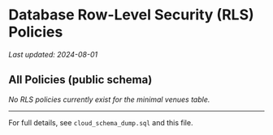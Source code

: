 # Database Row-Level Security (RLS) Policies

_Last updated: 2024-08-01_

## All Policies (public schema)

_No RLS policies currently exist for the minimal venues table._

---

For full details, see `cloud_schema_dump.sql` and this file. 